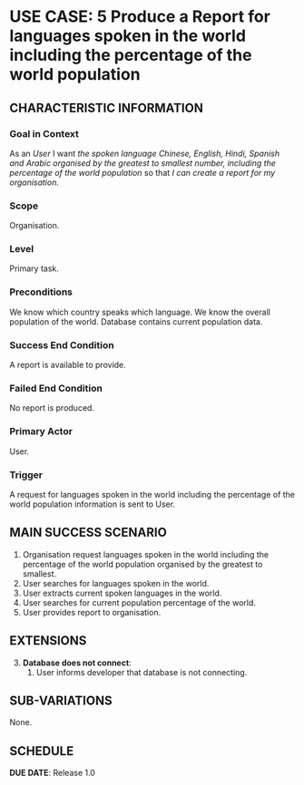 # USE CASE: 5 Produce a Report for languages spoken in the world including the percentage of the world population  

## CHARACTERISTIC INFORMATION

### Goal in Context

As an *User* I want *the spoken language Chinese, English, Hindi, Spanish and Arabic organised by the greatest to smallest number, including the percentage of the world population* so that *I can create a report for my organisation.*

### Scope

Organisation.

### Level

Primary task.

### Preconditions

We know which country speaks which language. We know the overall population of the world.  Database contains current population data.

### Success End Condition

A report is available to provide.

### Failed End Condition

No report is produced.

### Primary Actor

User.

### Trigger

A request for languages spoken in the world including the percentage of the world population information is sent to User.

## MAIN SUCCESS SCENARIO

1. Organisation request languages spoken in the world including the percentage of the world population organised by the greatest to smallest.
2. User searches for languages spoken in the world.
3. User extracts current spoken languages in the world.
4. User searches for current population percentage of the world.
4. User provides report to organisation.

## EXTENSIONS

3. **Database does not connect**:
    1. User informs developer that database is not connecting.

## SUB-VARIATIONS

None.

## SCHEDULE

**DUE DATE**: Release 1.0